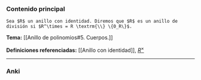 ### Contenido principal

```ad-Formal
Sea $R$ un anillo con identidad. Diremos que $R$ es un anillo de división si $R^\times = R \textrm{\\} \{0_R\}$.
```

**Tema:** [[Anillo de polinomios#5. Cuerpos.]]

**Definiciones referenciadas:** [[Anillo con identidad]], [$R^\times$](Unidad)

---
### Anki
